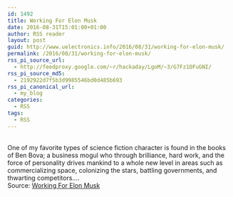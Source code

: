 ```yaml
---
id: 1492
title: Working For Elon Musk
date: 2016-08-31T15:01:00+01:00
author: RSS reader
layout: post
guid: http://www.uelectronics.info/2016/08/31/working-for-elon-musk/
permalink: /2016/08/31/working-for-elon-musk/
rss_pi_source_url:
  - http://feedproxy.google.com/~r/hackaday/LgoM/~3/G7Fz1OFuGNI/
rss_pi_source_md5:
  - 2192922d7f5b3d9985546bd0d485b693
rss_pi_canonical_url:
  - my_blog
categories:
  - RSS
tags:
  - RSS
---
```

&#013;  
One of my favorite types of science fiction character is found in the books of Ben Bova; a business mogul who through brilliance, hard work, and the force of personality drives mankind to a whole new level in areas such as commercializing space, colonizing the stars, battling governments, and thwarting competitors.…&#013;  
Source: <a href="http://feedproxy.google.com/~r/hackaday/LgoM/~3/G7Fz1OFuGNI/" target="_blank">Working For Elon Musk</a>